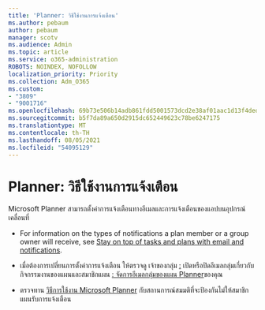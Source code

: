 ```yaml
---
title: 'Planner: วิธีใช้งานการแจ้งเตือน'
ms.author: pebaum
author: pebaum
manager: scotv
ms.audience: Admin
ms.topic: article
ms.service: o365-administration
ROBOTS: NOINDEX, NOFOLLOW
localization_priority: Priority
ms.collection: Adm_O365
ms.custom:
- "3809"
- "9001716"
ms.openlocfilehash: 69b73e506b14adb861fdd5001573dcd2e38af01aac1d13f4dedc60ab712a22e4
ms.sourcegitcommit: b5f7da89a650d2915dc652449623c78be6247175
ms.translationtype: MT
ms.contentlocale: th-TH
ms.lasthandoff: 08/05/2021
ms.locfileid: "54095129"
---
```

# <a name="planner-how-notifications-work"></a>Planner: วิธีใช้งานการแจ้งเตือน

Microsoft Planner สามารถตั้งค่าการแจ้งเตือนทางอีเมลและการแจ้งเตือนของแอปบนอุปกรณ์เคลื่อนที่

- For information on the types of notifications a plan member or a group owner will receive, see [Stay on top of tasks and plans with email and notifications](https://support.office.com/article/Stay-on-top-of-tasks-and-plans-with-email-and-notifications-cce223d6-b0ae-43cf-a080-266e2414a859).

- เมื่อต้องการเปลี่ยนการตั้งค่าการแจ้งเตือน ให้ตรวจดู เจ้าของกลุ่ม [:](https://support.office.com/article/group-owners-turn-group-emails-about-task-activity-on-or-off-for-a-plan-f1b0d681-2aa6-4ce5-9703-4614607d4cd0) เปิดหรือปิดอีเมลกลุ่มเกี่ยวกับกิจกรรมงานของแผนและสมาชิกแผน [: จัดการอีเมลกลุ่มของแผน Planner](https://support.office.com/article/plan-members-manage-group-emails-for-your-planner-plans-46f989a0-a34d-4db9-993b-dd596af7a5d2)ของคุณ

- ตรวจทาน [วิธีการใช้งาน Microsoft Planner](https://techcommunity.microsoft.com/t5/planner-blog/how-microsoft-planner-works/ba-p/1214736#M703) กับสถานการณ์สมมติที่จะป้องกันไม่ให้สมาชิกแผนรับการแจ้งเตือน
